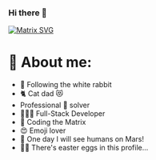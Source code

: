 ### Hi there 👋

<!--
Hi! This is an easter egg.
Congratulations you found the first one!
-->

[![Matrix SVG](https://raw.githubusercontent.com/rodrigograca31/rodrigograca31/master/matrix.svg)](https://www.youtube.com/watch?v=SDkAGkd4NLc)

<!-- # 👀 Hi stranger! 👋🏻 -->

# 🤔 About me:

- 🐇 Following the white rabbit
- 🐈 Cat dad 😻
- Professional 🐛 solver
- 👨🏻‍💻 Full-Stack Developer
- 💊 Coding the Matrix
- 😍 Emoji lover
- 🚀 One day I will see humans on Mars!
- 🐇🥚 There's easter eggs in this profile...
